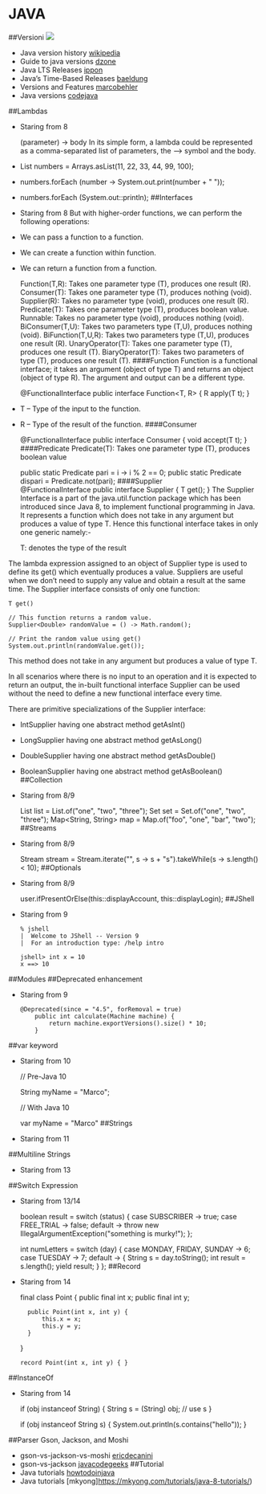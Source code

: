 JAVA
======================
##Versioni
![](/Users/gac/Documents/IdeaProjects/Operativi/Vaadflow14/doc/oracle.png)


- Java version history [wikipedia](https://en.wikipedia.org/wiki/Java_version_history)
- Guide to java versions [dzone](https://dzone.com/articles/a-guide-to-java-versions-and-features)
- Java LTS Releases [ippon](https://blog.ippon.tech/comparing-java-lts-releases/)
- Java’s Time-Based Releases [baeldung](https://www.baeldung.com/java-time-based-releases)
- Versions and Features [marcobehler](https://www.marcobehler.com/guides/a-guide-to-java-versions-and-features)
- Java versions [codejava](https://www.codejava.net/java-se/java-se-versions-history)

##Lambdas
- Staring from 8
    
    
    (parameter) -> body
In its simple form, a lambda could be represented as a comma-separated list of parameters, the –> symbol and the body. 
- List<Integer> numbers = Arrays.asList(11, 22, 33, 44, 99, 100); 
- numbers.forEach (number -> System.out.print(number + " ")); 
- numbers.forEach (System.out::println);
##Interfaces
- Staring from 8
But with higher-order functions, we can perform the following operations:
- We can pass a function to a function.
- We can create a function within function.
- We can return a function from a function.

     
     Function(T,R): Takes one parameter type (T), produces one result (R).
     Consumer(T): Takes one parameter type (T), produces nothing (void).
     Supplier(R): Takes no parameter type (void), produces one result (R).
     Predicate(T): Takes one parameter type (T), produces boolean value.
     Runnable: Takes no parameter type (void), produces nothing (void).
     BiConsumer(T,U): Takes two parameters type (T,U), produces nothing (void).
     BiFunction(T,U,R): Takes two parameters type (T,U), produces one result (R).
     UnaryOperator(T): Takes one parameter type (T), produces one result (T).
     BiaryOperator(T): Takes two parameters of type (T), produces one result (T).
####Function
Function is a functional interface; it takes an argument (object of type T) and returns an object (object of type R). The argument and output can be a different type.
    
    @FunctionalInterface
    public interface Function<T, R> {
          R apply(T t);
    }
- T – Type of the input to the function.
- R – Type of the result of the function.
####Consumer
    
    @FunctionalInterface
    public interface Consumer<T> {
      void accept(T t);
    }
####Predicate
Predicate(T): Takes one parameter type (T), produces boolean value
    
    public static Predicate<Integer> pari = i -> i % 2 == 0;
    public static Predicate<Integer> dispari = Predicate.not(pari);
####Supplier      
    @FunctionalInterface
    public interface Supplier<T> {
        T get();
    }
The Supplier Interface is a part of the java.util.function package which has been introduced since Java 8, to implement functional programming in Java. It represents a function which does not take in any argument but produces a value of type T. Hence this functional interface takes in only one generic namely:-

    T: denotes the type of the result

The lambda expression assigned to an object of Supplier type is used to define its get() which eventually produces a value. Suppliers are useful when we don’t need to supply any value and obtain a result at the same time. The Supplier interface consists of only one function:
    
    T get()
    
    // This function returns a random value. 
    Supplier<Double> randomValue = () -> Math.random(); 
  
    // Print the random value using get() 
    System.out.println(randomValue.get());     
    

This method does not take in any argument but produces a value of type T.

In all scenarios where there is no input to an operation and it is expected to return an output, the in-built functional interface Supplier<T> can be used without the need to define a new functional interface every time.

There are primitive specializations of the Supplier interface:
- IntSupplier having one abstract method getAsInt()
- LongSupplier having one abstract method getAsLong()
- DoubleSupplier having one abstract method getAsDouble()
- BooleanSupplier having one abstract method getAsBoolean()
##Collection
- Staring from 8/9


    List<String> list = List.of("one", "two", "three");
    Set<String> set = Set.of("one", "two", "three");
    Map<String, String> map = Map.of("foo", "one", "bar", "two");
##Streams
- Staring from 8/9


    Stream<String> stream = Stream.iterate("", s -> s + "s").takeWhile(s -> s.length() < 10);
##Optionals
- Staring from 8/9


    user.ifPresentOrElse(this::displayAccount, this::displayLogin);
##JShell
- Staring from 9

      % jshell
      |  Welcome to JShell -- Version 9
      |  For an introduction type: /help intro

      jshell> int x = 10
      x ==> 10
      
##Modules
##Deprecated enhancement
- Staring from 9

      @Deprecated(since = "4.5", forRemoval = true)
          public int calculate(Machine machine) {
    	      return machine.exportVersions().size() * 10;
    	  }
    	  

##var keyword
- Staring from 10


    // Pre-Java 10

    String myName = "Marco";

    // With Java 10

    var myName = "Marco"
##Strings
- Staring from 11

##Multiline Strings
- Staring from 13

##Switch Expression
- Staring from 13/14

    
    boolean result = switch (status) {
        case SUBSCRIBER -> true;
        case FREE_TRIAL -> false;
        default -> throw new IllegalArgumentException("something is murky!");
    };    
   
    int numLetters = switch (day) {
        case MONDAY, FRIDAY, SUNDAY -> 6;
        case TUESDAY                -> 7;
        default      -> {
          String s = day.toString();
          int result = s.length();
          yield result;
        }
    };
##Record
- Staring from 14

    final class Point {
        public final int x;
        public final int y;    

        public Point(int x, int y) {
            this.x = x;
            this.y = y;
        }
    }
    
      record Point(int x, int y) { }
##InstanceOf      
- Staring from 14
    
    
    if (obj instanceof String) {
        String s = (String) obj;
        // use s
    }
    
    if (obj instanceof String s) {
        System.out.println(s.contains("hello"));
    }
    
##Parser
Gson, Jackson, and Moshi 
- gson-vs-jackson-vs-moshi [ericdecanini](https://www.ericdecanini.com/2020/09/29/gson-vs-jackson-vs-moshi-the-best-android-json-parser/)
- gson-vs-jackson [javacodegeeks](https://examples.javacodegeeks.com/jackson-vs-gson-a-deep-dive/)
##Tutorial
- Java tutorials [howtodoinjava](https://howtodoinjava.com/)
- Java tutorials [mkyong]https://mkyong.com/tutorials/java-8-tutorials/)
